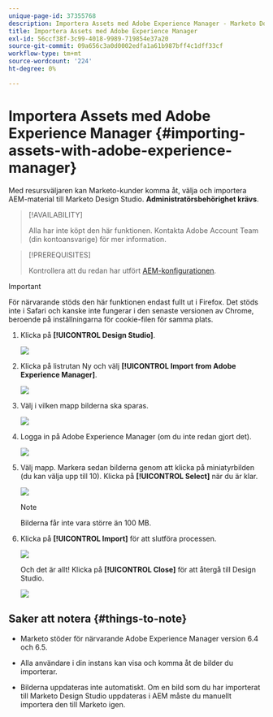 ```yaml
---
unique-page-id: 37355768
description: Importera Assets med Adobe Experience Manager - Marketo Docs - produktdokumentation
title: Importera Assets med Adobe Experience Manager
exl-id: 56ccf38f-3c99-4018-9989-719854e37a20
source-git-commit: 09a656c3a0d0002edfa1a61b987bff4c1dff33cf
workflow-type: tm+mt
source-wordcount: '224'
ht-degree: 0%

---
```


# Importera Assets med Adobe Experience Manager {#importing-assets-with-adobe-experience-manager}

Med resursväljaren kan Marketo-kunder komma åt, välja och importera AEM-material till Marketo Design Studio. **Administratörsbehörighet krävs**.

>[!AVAILABILITY]
>
>Alla har inte köpt den här funktionen. Kontakta Adobe Account Team (din kontoansvarige) för mer information.

>[!PREREQUISITES]
>
>Kontrollera att du redan har utfört [AEM-konfigurationen](/help/marketo/product-docs/core-marketo-concepts/miscellaneous/configuring-adobe-experience-manager-integration.md).

>[!IMPORTANT]
>
>För närvarande stöds den här funktionen endast fullt ut i Firefox. Det stöds inte i Safari och kanske inte fungerar i den senaste versionen av Chrome, beroende på inställningarna för cookie-filen för samma plats.

1. Klicka på **[!UICONTROL Design Studio]**.

   ![](assets/importing-assets-with-adobe-experience-manager-1.png)

1. Klicka på listrutan Ny och välj **[!UICONTROL Import from Adobe Experience Manager]**.

   ![](assets/importing-assets-with-adobe-experience-manager-2.png)

1. Välj i vilken mapp bilderna ska sparas.

   ![](assets/importing-assets-with-adobe-experience-manager-3.png)

1. Logga in på Adobe Experience Manager (om du inte redan gjort det).

   ![](assets/importing-assets-with-adobe-experience-manager-4.png)

1. Välj mapp. Markera sedan bilderna genom att klicka på miniatyrbilden (du kan välja upp till 10). Klicka på **[!UICONTROL Select]** när du är klar.

   ![](assets/importing-assets-with-adobe-experience-manager-5.png)

   >[!NOTE]
   >
   >Bilderna får inte vara större än 100 MB.

1. Klicka på **[!UICONTROL Import]** för att slutföra processen.

   ![](assets/importing-assets-with-adobe-experience-manager-6.png)

   Och det är allt! Klicka på **[!UICONTROL Close]** för att återgå till Design Studio.

   ![](assets/importing-assets-with-adobe-experience-manager-7.png)

## Saker att notera {#things-to-note}

* Marketo stöder för närvarande Adobe Experience Manager version 6.4 och 6.5.

* Alla användare i din instans kan visa och komma åt de bilder du importerar.

* Bilderna uppdateras inte automatiskt. Om en bild som du har importerat till Marketo Design Studio uppdateras i AEM måste du manuellt importera den till Marketo igen.
